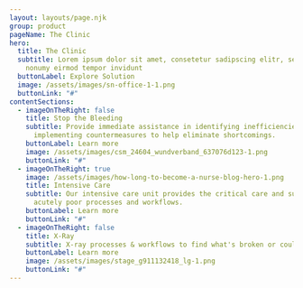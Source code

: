 ```yaml
---
layout: layouts/page.njk
group: product
pageName: The Clinic
hero:
  title: The Clinic
  subtitle: Lorem ipsum dolor sit amet, consetetur sadipscing elitr, sed diam
    nonumy eirmod tempor invidunt
  buttonLabel: Explore Solution
  image: /assets/images/sn-office-1-1.png
  buttonLink: "#"
contentSections:
  - imageOnTheRight: false
    title: Stop the Bleeding
    subtitle: Provide immediate assistance in identifying inefficiencies and
      implementing countermeasures to help eliminate shortcomings.
    buttonLabel: Learn more
    image: /assets/images/csm_24604_wundverband_637076d123-1.png
    buttonLink: "#"
  - imageOnTheRight: true
    image: /assets/images/how-long-to-become-a-nurse-blog-hero-1.png
    title: Intensive Care
    subtitle: Our intensive care unit provides the critical care and support for
      acutely poor processes and workflows.
    buttonLabel: Learn more
    buttonLink: "#"
  - imageOnTheRight: false
    title: X-Ray
    subtitle: X-ray processes & workflows to find what's broken or could be improved
    buttonLabel: Learn more
    image: /assets/images/stage_g911132418_lg-1.png
    buttonLink: "#"
---
```


